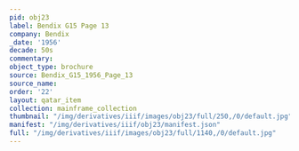 ```yaml
---
pid: obj23
label: Bendix G15 Page 13
company: Bendix
_date: '1956'
decade: 50s
commentary:
object_type: brochure
source: Bendix_G15_1956_Page_13
source_name:
order: '22'
layout: qatar_item
collection: mainframe_collection
thumbnail: "/img/derivatives/iiif/images/obj23/full/250,/0/default.jpg"
manifest: "/img/derivatives/iiif/obj23/manifest.json"
full: "/img/derivatives/iiif/images/obj23/full/1140,/0/default.jpg"
---
```

